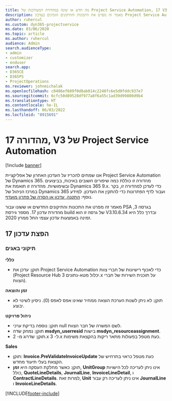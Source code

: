 ```yaml
---
title: מה חדש או שונה במהדורה המעודכנת של Project Service Automation, 17 V3
description: מאמר זה מפרט את התכונות והתיקונים הזמינים בעדכון Project Service Automation מהדורה 17, גרסה 3.
author: ruhercul
ms.custom: dyn365-projectservice
ms.date: 03/06/2020
ms.topic: article
ms.author: ruhercul
audience: Admin
search.audienceType:
- admin
- customizer
- enduser
search.app:
- D365CE
- D365PS
- ProjectOperations
ms.reviewer: johnmichalak
ms.openlocfilehash: c8486ef689f0d8ab014c2248fc6e5d0fddc937e7
ms.sourcegitcommit: 6cfc50d89528df977a8f6a55c1ad39d99800d9b4
ms.translationtype: HT
ms.contentlocale: he-IL
ms.lasthandoff: 06/03/2022
ms.locfileid: "8915691"
---
```

# <a name="project-service-automation-update-release-17-v3"></a>מהדורה 17, V3 של Project Service Automation

[!include [banner](../includes/psa-now-project-operations.md)]

אנו שמחים להכריז על העדכון האחרון של אפליקציית Project Service Automation של Dynamics 365. מהדורה זו כוללת כמה שיפורים חשובים באיכות, בביצועים ובשימושיות.  מהדורה זו תואמת את Dynamics 365 9.x. כדי לעדכן למהדורה זו, בקר במרכז הניהול של Dynamics 365 ועבור לדף הפתרונות כדי להתקין את העדכון. למידע נוסף: [התקנה, עדכון או הסרה של פתרון מועדף](/power-platform/admin/install-remove-preferred-solution).

מאמר זה מפרט את התכונות והתיקונים החדשים או ששונו עבור PSA בגרסה 3, מהדורת עדכון 17. מספר גירסת build של גרסה זו הוא V3.10.6.34 ובדרך כלל היא זמינה באמצעות עדכון עצמי החל ממרץ 2020.


## <a name="update-release-17"></a>הפצת עדכון 17

### <a name="bug-fixes"></a>תיקוני באגים

**כללי**

- תוקן: עדכן את Project Service Automation כדי לאכוף רישיונות של חברי צוות (Project Resource Hub יכלול מטא-נתונים 3.x על תוכנית השירות של חברי הצוות).
 
**זמן והוצאה**

- תוקן: לא ניתן לשנות הערכת הוצאה ממחיר שאינו אפס לאפס (0). ניסיון לשינוי לא יבוצע.

**ניהול פרויקט**

- תוקן: נוספה בדיקת ערכי null לשם המשרה של חבר הצוות.
- תוקן: נמחק שדה **msdyn_userresid** בישות **‎msdyn_resourceassignment**.
- תוקן: שדרוג מ- 2.x ל- 3.x כעת מטפל בפעולות מתאר ריקות בהקצאת משימות.

**Sales**

- תוקן: **Invoice.PreValidateInvoiceUpdate** כעת מטפל כראוי בתרחיש של הקצאת בעלי תיעוד מחדש.
- תוקן: כאשר מחלקת העסקה היא **זמן**, **UnitGroup** אינו ניתן לעריכה לכל הישויות כולל, **QuoteLineDetails**, **JournalLine**, **InvoiceLineDetail**, ו **ContractLineDetails**. למרות זאת, **Unit** אינו ניתן לעריכה רק עבור **JournalLine** ו **InvoiceLineDetails**.




[!INCLUDE[footer-include](../includes/footer-banner.md)]
